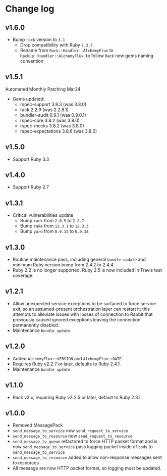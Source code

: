 # Change log

## v1.6.0

- Bump `rack` version to `3.1`
  - Drop compatibility with Ruby `2.3.7`
  - Rename from `Rack::Handler::AlchemyFlux` to `Rackup::Handler::AlchemyFlux`, to follow `Rack` new gems naming convention

## v1.5.1

Automated Monthly Patching Mar24
- Gems updated:
  - rspec-support 3.8.3 (was 3.8.0)
  - rack 2.2.9 (was 2.2.8.1)
  - bundler-audit 0.9.1 (was 0.9.0.1)
  - rspec-core 3.8.2 (was 3.8.0)
  - rspec-mocks 3.8.2 (was 3.8.0)
  - rspec-expectations 3.8.6 (was 3.8.0)

## v1.5.0

- Support Ruby 3.3

## v1.4.0

- Support Ruby 2.7

## v1.3.1

- Critical vulnerabilities update
  - Bump `rack` from `2.0.5` to `2.2.7`
  - Bump `rake` from `12.3.1` to `12.3.3`
  - Bump `yard` from `0.9.15` to `0.9.34`

## v1.3.0

- Routine maintenance pass, including general `bundle update` and minimum Ruby version bump from 2.4.2 to 2.4.4.
- Ruby 2.2 is no longer supported. Ruby 2.5 is now included in Travis test coverage.

## v1.2.1

- Allow unexpected service exceptions to be surfaced to force service exit, so an assumed-present orchestration layer can restart it; this attempts to alleviate issues with losses of connection to Rabbit that previously caused ignored exceptions leaving the connection permanently disabled.
- Maintenance `bundle update`.

## v1.2.0

- Added `AlchemyFlux::VERSION` and `AlchemyFlux::DATE`.
- Requires Ruby v2.2.7 or later, defaults to Ruby 2.4.1.
- Maintenance `bundle update`.

## v1.1.0

- Rack v2.x, requiring Ruby v2.2.5 or later, default to Ruby 2.3.1.

## v1.0.0

- Removed MessagePack
- `send_message_to_service` now `send_request_to_service`
- `send_message_to_resource` now `send_request_to_resource`
- `send_message_to_queue` refactored to force HTTP packet format and is now `send_message_to_service` pass logging packet inside of `body` to `send_message_to_service`
- `send_message_to_resource` added to allow non-response messages sent to resources
- All message are now HTTP packet format, so logging must be updated.
